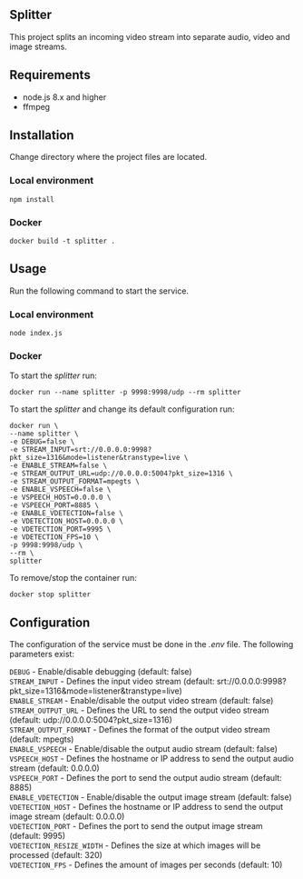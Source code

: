 ## Splitter
This project splits an incoming video stream into separate audio, video and image streams.

## Requirements
- node.js 8.x and higher
- ffmpeg

## Installation
Change directory where the project files are located.
### Local environment
```
npm install
```
### Docker
```
docker build -t splitter .
```
## Usage
Run the following command to start the service.
### Local environment
```
node index.js
```
### Docker
To start the *splitter* run:
```
docker run --name splitter -p 9998:9998/udp --rm splitter
```
To start the *splitter* and change its default configuration run:
```
docker run \
--name splitter \
-e DEBUG=false \
-e STREAM_INPUT=srt://0.0.0.0:9998?pkt_size=1316&mode=listener&transtype=live \
-e ENABLE_STREAM=false \
-e STREAM_OUTPUT_URL=udp://0.0.0.0:5004?pkt_size=1316 \
-e STREAM_OUTPUT_FORMAT=mpegts \
-e ENABLE_VSPEECH=false \
-e VSPEECH_HOST=0.0.0.0 \
-e VSPEECH_PORT=8885 \
-e ENABLE_VDETECTION=false \
-e VDETECTION_HOST=0.0.0.0 \
-e VDETECTION_PORT=9995 \
-e VDETECTION_FPS=10 \
-p 9998:9998/udp \
--rm \
splitter
```
To remove/stop the container run:
```
docker stop splitter
```
## Configuration
The configuration of the service must be done in the *.env* file. The following parameters exist:

`DEBUG` - Enable/disable debugging (default: false)\
`STREAM_INPUT` - Defines the input video stream (default: srt://0.0.0.0:9998?pkt_size=1316&mode=listener&transtype=live)\
`ENABLE_STREAM` - Enable/disable the output video stream (default: false)\
`STREAM_OUTPUT_URL` - Defines the URL to send the output video stream (default: udp://0.0.0.0:5004?pkt_size=1316)\
`STREAM_OUTPUT_FORMAT` - Defines the format of the output video stream (default: mpegts)\
`ENABLE_VSPEECH` - Enable/disable the output audio stream (default: false)\
`VSPEECH_HOST` - Defines the hostname or IP address to send the output audio stream (default: 0.0.0.0)\
`VSPEECH_PORT` - Defines the port to send the output audio stream (default: 8885)\
`ENABLE_VDETECTION` - Enable/disable the output image stream (default: false)\
`VDETECTION_HOST` - Defines the hostname or IP address to send the output image stream (default: 0.0.0.0)\
`VDETECTION_PORT` - Defines the port to send the output image stream (default: 9995)\
`VDETECTION_RESIZE_WIDTH` - Defines the size at which images will be processed (default: 320)\
`VDETECTION_FPS` - Defines the amount of images per seconds (default: 10)